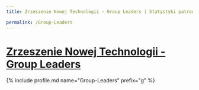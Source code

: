 ```yaml
---
title: Zrzeszenie Nowej Technologii - Group Leaders | Statystyki patronite.pl | Patromierz

permalink: /Group-Leaders
---
```


# [Zrzeszenie Nowej Technologii - Group Leaders](https://patronite.pl/Group-Leaders)

{% include profile.md name="Group-Leaders" prefix="g" %}
